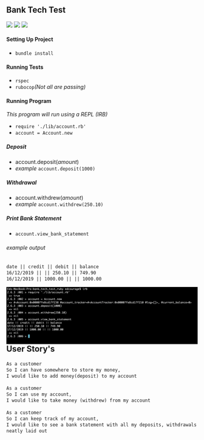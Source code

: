 ## Bank Tech Test
<img src="https://img.shields.io/static/v1?label=Ruby Version&message=2.6.3&color=red">
<img src="https://img.shields.io/static/v1?label=Coverage&message=100%&color=success">
<img src="https://img.shields.io/static/v1?label=Tests&message=Passing&color=success">

#### Setting Up Project
 - `bundle install`
 
#### Running Tests
	
 - `rspec`
 - `rubocop`_(Not all are passing)_
	
#### Running Program

_This program will run using a REPL (IRB)_

 - `require './lib/account.rb'`
 - `account = Account.new`

 ##### Deposit
 - account.deposit(_amount_)
 - _example_ `account.deposit(1000)`

  ##### Withdrawal
 - account.withdrew(_amount_)
 - _example_ `account.withdrew(250.10)`

 ##### Print Bank Statement
 - `account.view_bank_statement`
 ###### example output

 ```
 date || credit || debit || balance
16/12/2019 || || 250.10 || 749.90
16/12/2019 || 1000.00 || || 1000.00
```
<img src="images/IRB-example-screen-shot.png"
     alt="IRB-example-screen-shot"
     style="float: left; margin-right: 10px;" />
     
 ## User Story's

 ```
 As a customer
 So I can have somewhere to store my money,
 I would like to add money(deposit) to my account

 As a customer
 So I can use my account,
 I would like to take money (withdrew) from my account

 As a customer
 So I can keep track of my account,
 I would like to see a bank statement with all my deposits, withdrawals neatly laid out
 ```
